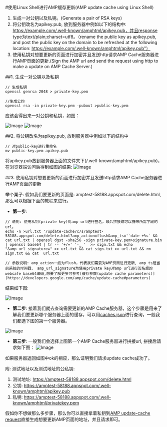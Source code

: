 #使用Linux Shell进行AMP缓存更新(AMP update cache using Linux Shell)

1. 生成一对公钥以及私钥。(Generate a pair of RSA keys)
2. 将公钥改名为apikey.pub, 放到服务器中例如以下的结构中: https://example.com/.well-known/amphtml/apikey.pub，并且response type为text/plain;charset=utf8。（rename the public key as apikey.pub, and post the public key on the domain to be refreshed at the following location: https://example.com/.well-known/amphtml/apikey.pub"）
3. 使用私钥对想要更新的页面进行加密并且发送http请求AMP Cache服务器进行AMP页面的更新.(Sign the AMP url and send the request using http to make a update on AMP Cache Server.)

##1. 生成一对公钥以及私钥

````
// 生成私钥
openssl genrsa 2048 > private-key.pem

//生成公约
openssl rsa -in private-key.pem -pubout >public-key.pem
````

应该会得出来一对公钥和私钥，如图：

![Image](../../resource/img/publickey.png)
![Image](../../resource/img/privatekey.png)


##2. 将公钥改名为apikey.pub, 放到服务器中例如以下的结构中


````
// 对public-key进行重命名
mv public-key.pem apikey.pub
````

将apikey.pub放到服务器上面的文件夹下(/.well-known/amphtml/apikey.pub)，在浏览器端访问后得到如图的结果: 
![Image](../../resource/img/publickey-on-server.png)

##3. 使用私钥对想要更新的页面进行加密并且发送http请求AMP Cache服务器进行AMP页面的更新

举个栗子: 假如我们要更新的页面是: amptest-58188.appspot.com/delete.html,那么可以根据下面的教程来进行。

* **第一步**: 
 
````
// 说明: 使用私钥(private key)对amp url进行签名，最后拼接成可以携带所需字段的url。
echo -n >url.txt '/update-cache/c/s/amptest-58188.appspot.com/delete.html?amp_action=flush&amp_ts='`date +%s` && cat url.txt | openssl dgst -sha256 -sign private-key.pem>signature.bin | openssl base64 | tr -- '+/=' '-_ '  >> sign.txt && echo "&amp_url_signature=" >> url.txt && cat sign.txt >> url.txt && rm sign.txt && cat  url.txt

// 参数说明: amp_action一般为flush，代表我们需要对AMP页面进行更新, amp_ts是当前系统的时间戳， amp_url_signature为使用private key对amp url进行签名后的websafe base64编码,想要了解更多可参考[缓存参数(update cache parameters)](https://developers.google.com/amp/cache/update-cache#parameters)
````

结果如下图: 

![Image](../../resource/img/update-cache-linux-shell.png)


* **第二步**: 接着我们就去查询需要更新的AMP Cache服务器，这个步骤是用来了解我们要更新哪个服务器上面的缓存，可以用[caches.json](https://cdn.ampproject.org/caches.json)进行查询，一般我们都选下图的第一个服务器。

![Image](../../resource/img/update-cahce-json.png)

* **第三步**: 一般我们会选择上图第一个AMP Cache服务器进行拼接url, 拼接后请求如下图：
![Image](../../resource/img/amp-update-cache-linux-request.png)

如果服务器返回如图中ok的相应，那么证明我们请求update cache成功了。

附: 
测试地址以及测试地址的公私钥:
1. 测试地址: https://amptest-58188.appspot.com/delete.html
2. 公钥: https://amptest-58188.appspot.com/.well-known/amphtml/apikey.pub
3. 私钥: https://amptest-58188.appspot.com/.well-known/amphtml/privatekey.pem

假如你不想做那么多步骤，那么你可以直接拿着私钥到[AMP update-cache request](https://amp-cache-refresh.appspot.com/)直接生成想要更新AMP页面的地址，并且请求即可。